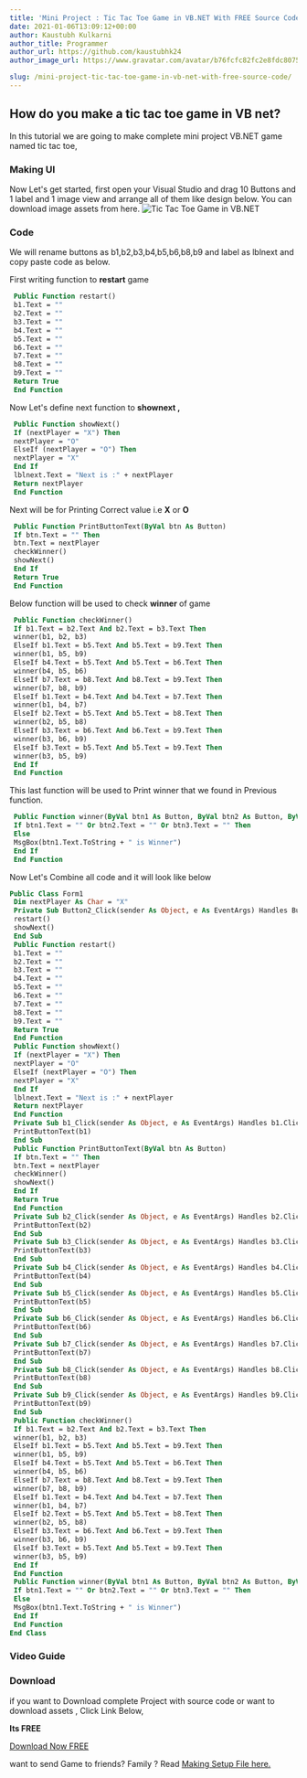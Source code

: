 ```yaml
---
title: 'Mini Project : Tic Tac Toe Game in VB.NET With FREE Source Code'
date: 2021-01-06T13:09:12+00:00
author: Kaustubh Kulkarni
author_title: Programmer
author_url: https://github.com/kaustubhk24
author_image_url: https://www.gravatar.com/avatar/b76fcfc82fc2e8fdc8075636f1735f61?s=200

slug: /mini-project-tic-tac-toe-game-in-vb-net-with-free-source-code/
---
```

 

## How do you make a tic tac toe game in VB net? 

In this tutorial we are going to make complete mini project VB.NET game named tic tac toe,

### **Making UI**

Now Let's get started, first open your Visual Studio and drag 10 Buttons and 1 label and 1 image view and arrange all of them like design below. You can download image assets from here.
![Tic Tac Toe Game in VB.NET](http://blog.kaustubh.codes/imgs/wp-content/uploads/2021/01/tic-tac-toe.png) 

### **Code**

We will rename buttons as b1,b2,b3,b4,b5,b6,b8,b9 and label as lblnext and copy paste code as below.

First writing function to **restart** game 

```vb title="file.vb"
 Public Function restart()
 b1.Text = ""
 b2.Text = ""
 b3.Text = ""
 b4.Text = ""
 b5.Text = ""
 b6.Text = ""
 b7.Text = ""
 b8.Text = ""
 b9.Text = ""
 Return True
 End Function
```

Now Let's define next function to **shownext ,**

```vb title="file.vb"
 Public Function showNext()
 If (nextPlayer = "X") Then
 nextPlayer = "O"
 ElseIf (nextPlayer = "O") Then
 nextPlayer = "X"
 End If
 lblnext.Text = "Next is :" + nextPlayer
 Return nextPlayer
 End Function
```

Next will be for Printing Correct value i.e **X** or **O**

```vb title="file.vb"
 Public Function PrintButtonText(ByVal btn As Button)
 If btn.Text = "" Then
 btn.Text = nextPlayer
 checkWinner()
 showNext()
 End If
 Return True
 End Function
```

Below function will be used to check **winner** of game

```vb title="file.vb"
 Public Function checkWinner()
 If b1.Text = b2.Text And b2.Text = b3.Text Then
 winner(b1, b2, b3)
 ElseIf b1.Text = b5.Text And b5.Text = b9.Text Then
 winner(b1, b5, b9)
 ElseIf b4.Text = b5.Text And b5.Text = b6.Text Then
 winner(b4, b5, b6)
 ElseIf b7.Text = b8.Text And b8.Text = b9.Text Then
 winner(b7, b8, b9)
 ElseIf b1.Text = b4.Text And b4.Text = b7.Text Then
 winner(b1, b4, b7)
 ElseIf b2.Text = b5.Text And b5.Text = b8.Text Then
 winner(b2, b5, b8)
 ElseIf b3.Text = b6.Text And b6.Text = b9.Text Then
 winner(b3, b6, b9)
 ElseIf b3.Text = b5.Text And b5.Text = b9.Text Then
 winner(b3, b5, b9)
 End If
 End Function
```

This last function will be used to Print winner that we found in Previous function.

```vb title="file.vb"
 Public Function winner(ByVal btn1 As Button, ByVal btn2 As Button, ByVal btn3 As Button)
 If btn1.Text = "" Or btn2.Text = "" Or btn3.Text = "" Then
 Else
 MsgBox(btn1.Text.ToString + " is Winner")
 End If
 End Function
```

Now Let's Combine all code and it will look like below

```vb title="file.vb"
Public Class Form1
 Dim nextPlayer As Char = "X"
 Private Sub Button2_Click(sender As Object, e As EventArgs) Handles Button2.Click
 restart()
 showNext()
 End Sub
 Public Function restart()
 b1.Text = ""
 b2.Text = ""
 b3.Text = ""
 b4.Text = ""
 b5.Text = ""
 b6.Text = ""
 b7.Text = ""
 b8.Text = ""
 b9.Text = ""
 Return True
 End Function
 Public Function showNext()
 If (nextPlayer = "X") Then
 nextPlayer = "O"
 ElseIf (nextPlayer = "O") Then
 nextPlayer = "X"
 End If
 lblnext.Text = "Next is :" + nextPlayer
 Return nextPlayer
 End Function
 Private Sub b1_Click(sender As Object, e As EventArgs) Handles b1.Click
 PrintButtonText(b1)
 End Sub
 Public Function PrintButtonText(ByVal btn As Button)
 If btn.Text = "" Then
 btn.Text = nextPlayer
 checkWinner()
 showNext()
 End If
 Return True
 End Function
 Private Sub b2_Click(sender As Object, e As EventArgs) Handles b2.Click
 PrintButtonText(b2)
 End Sub
 Private Sub b3_Click(sender As Object, e As EventArgs) Handles b3.Click
 PrintButtonText(b3)
 End Sub
 Private Sub b4_Click(sender As Object, e As EventArgs) Handles b4.Click
 PrintButtonText(b4)
 End Sub
 Private Sub b5_Click(sender As Object, e As EventArgs) Handles b5.Click
 PrintButtonText(b5)
 End Sub
 Private Sub b6_Click(sender As Object, e As EventArgs) Handles b6.Click
 PrintButtonText(b6)
 End Sub
 Private Sub b7_Click(sender As Object, e As EventArgs) Handles b7.Click
 PrintButtonText(b7)
 End Sub
 Private Sub b8_Click(sender As Object, e As EventArgs) Handles b8.Click
 PrintButtonText(b8)
 End Sub
 Private Sub b9_Click(sender As Object, e As EventArgs) Handles b9.Click
 PrintButtonText(b9)
 End Sub
 Public Function checkWinner()
 If b1.Text = b2.Text And b2.Text = b3.Text Then
 winner(b1, b2, b3)
 ElseIf b1.Text = b5.Text And b5.Text = b9.Text Then
 winner(b1, b5, b9)
 ElseIf b4.Text = b5.Text And b5.Text = b6.Text Then
 winner(b4, b5, b6)
 ElseIf b7.Text = b8.Text And b8.Text = b9.Text Then
 winner(b7, b8, b9)
 ElseIf b1.Text = b4.Text And b4.Text = b7.Text Then
 winner(b1, b4, b7)
 ElseIf b2.Text = b5.Text And b5.Text = b8.Text Then
 winner(b2, b5, b8)
 ElseIf b3.Text = b6.Text And b6.Text = b9.Text Then
 winner(b3, b6, b9)
 ElseIf b3.Text = b5.Text And b5.Text = b9.Text Then
 winner(b3, b5, b9)
 End If
 End Function
 Public Function winner(ByVal btn1 As Button, ByVal btn2 As Button, ByVal btn3 As Button)
 If btn1.Text = "" Or btn2.Text = "" Or btn3.Text = "" Then
 Else
 MsgBox(btn1.Text.ToString + " is Winner")
 End If
 End Function
End Class

```

### **Video Guide**



### **Download** 

if you want to Download complete Project with source code or want to download assets , Click Link Below, 

**Its FREE**



[Download Now FREE](https://github.com/JustInClicks-com/static-cdn/raw/main/Downloads/Desktop/Tic%20Tac%20Toe.rar)



want to send Game to friends? Family ? Read [Making Setup File here.](https://blog.kaustubh.codes/how-to-make-setup-file-in-vb-net/)